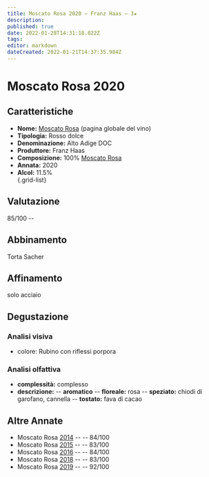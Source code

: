 ```yaml
---
title: Moscato Rosa 2020 – Franz Haas – 3★
description: 
published: true
date: 2022-01-28T14:31:18.822Z
tags: 
editor: markdown
dateCreated: 2022-01-21T14:37:35.984Z
---
```


<div class="annata">
  
# Moscato Rosa 2020


## Caratteristiche
- **Nome:** <span class="nome">[Moscato Rosa](/vini/Italia/Alto-Adige/Franz-Haas/Moscato-Rosa/scheda-globale)</span> (pagina globale del vino) 
- **Tipologia:** Rosso dolce
- **Denominazione:** <span class="denominazione">Alto Adige DOC</span> 
- **Produttore:** <span class="cantina">Franz Haas</span> 
- **Composizione:** <span class="vitigno">100% [Moscato Rosa](/vitigni/Italia/bacca-nera/moscato-rosa)</span>
- **Annata:** <span class="annocorrente">2020</span>
- **Alcol:** 11.5%  
{.grid-list}

## Valutazione

<span class="punteggio">85/100</span> -- <span class="valutazione"><span class="star-3"></span></span>

## Abbinamento
Torta Sacher

## Affinamento
solo acciaio 

## Degustazione

### Analisi visiva
- colore: Rubino con riflessi porpora

### Analisi olfattiva
<div class="vini vini-2020" id="Moscato Rosa"></div>
<div class="olfattiva-testo">
    
- **complessità:**  <span class="complessitaVino">complesso</span>
- **descrizione:** 
  -- **<span class="aromaticoInput">aromatico</span>**
  -- **<span class="florealeInput">floreale</span>:** rosa
  -- **<span class="speziatoInput">speziato</span>:** chiodi di garofano, cannella
  -- **<span class="tostatoInput">tostato</span>:** fava di cacao

</div>


## Altre Annate
- Moscato Rosa [2014](/vini/Italia/Emilia/Franz-Haas/Moscato-Rosa/2014) -- <span class="star-2"></span> -- 84/100
- Moscato Rosa [2015](/vini/Italia/Emilia/Franz-Haas/Moscato-Rosa/2015) -- <span class="star-2"></span> -- 83/100
- Moscato Rosa [2016](/vini/Italia/Emilia/Franz-Haas/Moscato-Rosa/2016) -- <span class="star-2"></span> -- 84/100
- Moscato Rosa [2018](/vini/Italia/Emilia/Franz-Haas/Moscato-Rosa/2018) -- <span class="star-2"></span> -- 83/100
- Moscato Rosa [2019](/vini/Italia/Emilia/Franz-Haas/Moscato-Rosa/2019) -- <span class="star-5"></span> -- 92/100
  
</div>
